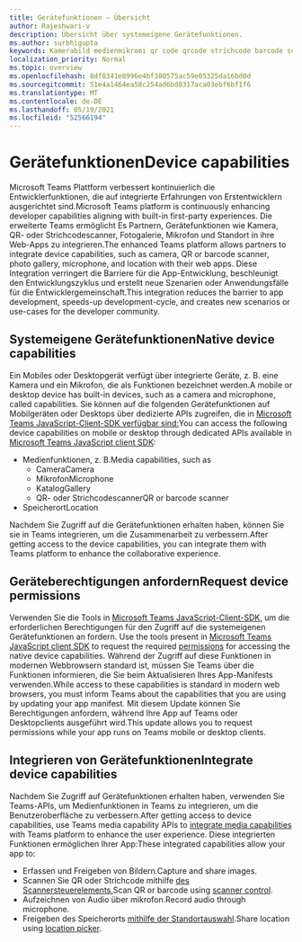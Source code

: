 ```yaml
---
title: Gerätefunktionen – Übersicht
author: Rajeshwari-v
description: Übersicht über systemeigene Gerätefunktionen.
ms.author: surbhigupta
keywords: Kamerabild medienmikromi qr code qrcode strichcode barcode scan scanner location map funktionen systemeigene Geräteberechtigungen
localization_priority: Normal
ms.topic: overview
ms.openlocfilehash: 8df8341e8996e4bf380575ac59e05325da16bd0d
ms.sourcegitcommit: 51e4a1464ea58c254ad6bd0317aca03ebf6bf1f6
ms.translationtype: MT
ms.contentlocale: de-DE
ms.lasthandoff: 05/19/2021
ms.locfileid: "52566194"
---
```

# <a name="device-capabilities"></a><span data-ttu-id="80799-104">Gerätefunktionen</span><span class="sxs-lookup"><span data-stu-id="80799-104">Device capabilities</span></span>

<span data-ttu-id="80799-105">Microsoft Teams Plattform verbessert kontinuierlich die Entwicklerfunktionen, die auf integrierte Erfahrungen von Erstentwicklern ausgerichtet sind.</span><span class="sxs-lookup"><span data-stu-id="80799-105">Microsoft Teams platform is continuously enhancing developer capabilities aligning with built-in first-party experiences.</span></span> <span data-ttu-id="80799-106">Die erweiterte Teams ermöglicht Es Partnern, Gerätefunktionen wie Kamera, QR- oder Strichcodescanner, Fotogalerie, Mikrofon und Standort in ihre Web-Apps zu integrieren.</span><span class="sxs-lookup"><span data-stu-id="80799-106">The enhanced Teams platform allows partners to integrate device capabilities, such as camera, QR or barcode scanner, photo gallery, microphone, and location with their web apps.</span></span> <span data-ttu-id="80799-107">Diese Integration verringert die Barriere für die App-Entwicklung, beschleunigt den Entwicklungszyklus und erstellt neue Szenarien oder Anwendungsfälle für die Entwicklergemeinschaft.</span><span class="sxs-lookup"><span data-stu-id="80799-107">This integration reduces the barrier to app development, speeds-up development-cycle, and creates new scenarios or use-cases for the developer community.</span></span>

## <a name="native-device-capabilities"></a><span data-ttu-id="80799-108">Systemeigene Gerätefunktionen</span><span class="sxs-lookup"><span data-stu-id="80799-108">Native device capabilities</span></span>

<span data-ttu-id="80799-109">Ein Mobiles oder Desktopgerät verfügt über integrierte Geräte, z. B. eine Kamera und ein Mikrofon, die als Funktionen bezeichnet werden.</span><span class="sxs-lookup"><span data-stu-id="80799-109">A mobile or desktop device has built-in devices, such as a camera and microphone, called capabilities.</span></span> <span data-ttu-id="80799-110">Sie können auf die folgenden Gerätefunktionen auf Mobilgeräten oder Desktops über dedizierte APIs zugreifen, die in [Microsoft Teams JavaScript-Client-SDK verfügbar sind:](/javascript/api/overview/msteams-client?view=msteams-client-js-latest&preserve-view=true)</span><span class="sxs-lookup"><span data-stu-id="80799-110">You can access the following device capabilities on mobile or desktop through dedicated APIs available in [Microsoft Teams JavaScript client SDK](/javascript/api/overview/msteams-client?view=msteams-client-js-latest&preserve-view=true):</span></span>
* <span data-ttu-id="80799-111">Medienfunktionen, z. B.</span><span class="sxs-lookup"><span data-stu-id="80799-111">Media capabilities, such as</span></span>
    * <span data-ttu-id="80799-112">Camera</span><span class="sxs-lookup"><span data-stu-id="80799-112">Camera</span></span>
    * <span data-ttu-id="80799-113">Mikrofon</span><span class="sxs-lookup"><span data-stu-id="80799-113">Microphone</span></span>
    * <span data-ttu-id="80799-114">Katalog</span><span class="sxs-lookup"><span data-stu-id="80799-114">Gallery</span></span>
    * <span data-ttu-id="80799-115">QR- oder Strichcodescanner</span><span class="sxs-lookup"><span data-stu-id="80799-115">QR or barcode scanner</span></span>
* <span data-ttu-id="80799-116">Speicherort</span><span class="sxs-lookup"><span data-stu-id="80799-116">Location</span></span>

<span data-ttu-id="80799-117">Nachdem Sie Zugriff auf die Gerätefunktionen erhalten haben, können Sie sie in Teams integrieren, um die Zusammenarbeit zu verbessern.</span><span class="sxs-lookup"><span data-stu-id="80799-117">After getting access to the device capabilities, you can integrate them with Teams platform to enhance the collaborative experience.</span></span> 

## <a name="request-device-permissions"></a><span data-ttu-id="80799-118">Geräteberechtigungen anfordern</span><span class="sxs-lookup"><span data-stu-id="80799-118">Request device permissions</span></span>

<span data-ttu-id="80799-119">Verwenden Sie die Tools in [Microsoft Teams JavaScript-Client-SDK,](/javascript/api/overview/msteams-client?view=msteams-client-js-latest&preserve-view=true) um die erforderlichen Berechtigungen für den Zugriff auf die systemeigenen Gerätefunktionen an fordern. [](native-device-permissions.md)</span><span class="sxs-lookup"><span data-stu-id="80799-119">Use the tools present in [Microsoft Teams JavaScript client SDK](/javascript/api/overview/msteams-client?view=msteams-client-js-latest&preserve-view=true) to request the required  [permissions](native-device-permissions.md) for accessing the native device capabilities.</span></span> <span data-ttu-id="80799-120">Während der Zugriff auf diese Funktionen in modernen Webbrowsern standard ist, müssen Sie Teams über die Funktionen informieren, die Sie beim Aktualisieren Ihres App-Manifests verwenden.</span><span class="sxs-lookup"><span data-stu-id="80799-120">While access to these capabilities is standard in modern web browsers, you must inform Teams about the capabilities that you are using by updating your app manifest.</span></span> <span data-ttu-id="80799-121">Mit diesem Update können Sie Berechtigungen anfordern, während Ihre App auf Teams oder Desktopclients ausgeführt wird.</span><span class="sxs-lookup"><span data-stu-id="80799-121">This update allows you to request permissions while your app runs on Teams mobile or desktop clients.</span></span>
 
 ## <a name="integrate-device-capabilities"></a><span data-ttu-id="80799-122">Integrieren von Gerätefunktionen</span><span class="sxs-lookup"><span data-stu-id="80799-122">Integrate device capabilities</span></span>

<span data-ttu-id="80799-123">Nachdem Sie Zugriff auf Gerätefunktionen erhalten haben, verwenden [](mobile-camera-image-permissions.md) Sie Teams-APIs, um Medienfunktionen in Teams zu integrieren, um die Benutzeroberfläche zu verbessern.</span><span class="sxs-lookup"><span data-stu-id="80799-123">After getting access to device capabilities, use Teams media capability APIs to [integrate media capabilities](mobile-camera-image-permissions.md) with Teams platform to enhance the user experience.</span></span> <span data-ttu-id="80799-124">Diese integrierten Funktionen ermöglichen Ihrer App:</span><span class="sxs-lookup"><span data-stu-id="80799-124">These integrated capabilities allow your app to:</span></span>

* <span data-ttu-id="80799-125">Erfassen und Freigeben von Bildern.</span><span class="sxs-lookup"><span data-stu-id="80799-125">Capture and share images.</span></span>
* <span data-ttu-id="80799-126">Scannen Sie QR oder Strichcode mithilfe [des Scannersteuerelements.](qr-barcode-scanner-capability.md)</span><span class="sxs-lookup"><span data-stu-id="80799-126">Scan QR or barcode using [scanner control](qr-barcode-scanner-capability.md).</span></span>
* <span data-ttu-id="80799-127">Aufzeichnen von Audio über mikrofon.</span><span class="sxs-lookup"><span data-stu-id="80799-127">Record audio through microphone.</span></span>
* <span data-ttu-id="80799-128">Freigeben des Speicherorts [mithilfe der Standortauswahl](location-capability.md).</span><span class="sxs-lookup"><span data-stu-id="80799-128">Share location using [location picker](location-capability.md).</span></span>
